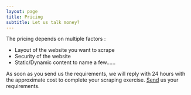```yaml
---
layout: page
title: Pricing
subtitle: Let us talk money?
---
```


The pricing depends on multiple factors : 
- Layout of the website you want to scrape
- Security of the website
- Static/Dynamic content
to name a few......

As soon as you send us the requirements, we will reply with 24 hours with the approximate cost to complete your scraping exercise. [Send](https://proscrape.typeform.com/to/GCAQJR) us your requirements. 	